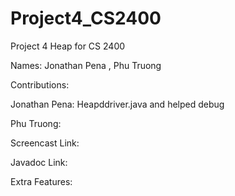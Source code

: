 # Project4_CS2400
 Project 4 Heap for CS 2400

Names: Jonathan Pena , Phu Truong

Contributions:

Jonathan Pena: Heapddriver.java and helped debug

Phu Truong:

Screencast Link:

Javadoc Link:

Extra Features:
